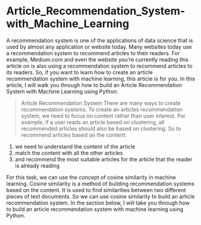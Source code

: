 # Article_Recommendation_System-with_Machine_Learning

A recommendation system is one of the applications of data science that is used by almost any application or website today. Many websites today use a recommendation system to recommend articles to their readers. For example, Medium.com and even the website you’re currently reading this article on is also using a recommendation system to recommend articles to its readers. So, if you want to learn how to create an article recommendation system with machine learning, this article is for you. In this article, I will walk you through how to build an Article Recommendation System with Machine Learning using Python.
> Article Recommendation System
There are many ways to create recommendation systems. To create an articles recommendation system, we need to focus on content rather than user interest. For example, if a user reads an article based on clustering, all recommended articles should also be based on clustering. So to recommend articles based on the content:

1. we need to understand the content of the article
1. match the content with all the other articles
1.  and recommend the most suitable articles for the article that the reader is already reading

For this task, we can use the concept of cosine similarity in machine learning. Cosine similarity is a method of building recommendation systems based on the content. It is used to find similarities between two different pieces of text documents. So we can use cosine similarity to build an article recommendation system. In the section below, I will take you through how to build an article recommendation system with machine learning using Python.

